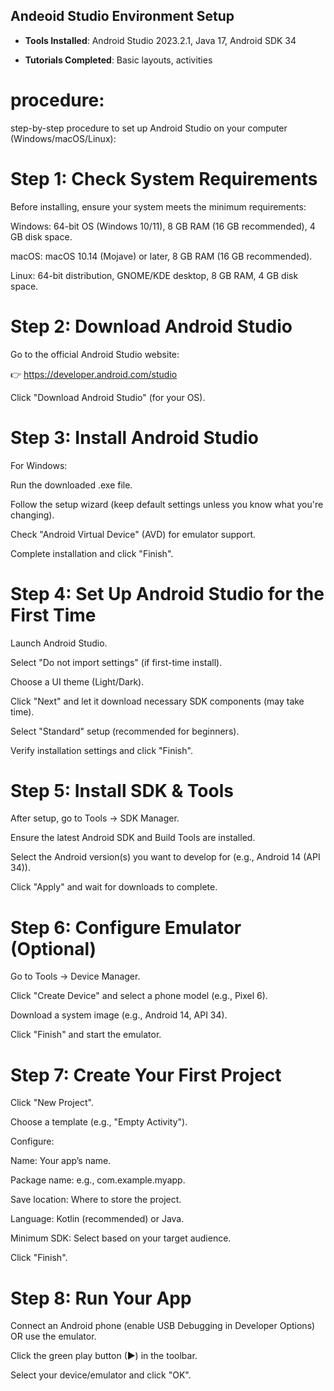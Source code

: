 ## Andeoid Studio Environment Setup 
 
- **Tools Installed**: Android Studio 2023.2.1, Java 17, Android SDK 34
  
- **Tutorials Completed**: Basic layouts, activities  

# procedure:

step-by-step procedure to set up Android Studio on your computer (Windows/macOS/Linux):

# Step 1: Check System Requirements

Before installing, ensure your system meets the minimum requirements:

Windows: 64-bit OS (Windows 10/11), 8 GB RAM (16 GB recommended), 4 GB disk space.

macOS: macOS 10.14 (Mojave) or later, 8 GB RAM (16 GB recommended).

Linux: 64-bit distribution, GNOME/KDE desktop, 8 GB RAM, 4 GB disk space.

# Step 2: Download Android Studio

Go to the official Android Studio website:

👉 https://developer.android.com/studio

Click "Download Android Studio" (for your OS).

# Step 3: Install Android Studio

For Windows:

Run the downloaded .exe file.

Follow the setup wizard (keep default settings unless you know what you're changing).

Check "Android Virtual Device" (AVD) for emulator support.

Complete installation and click "Finish".

# Step 4: Set Up Android Studio for the First Time

Launch Android Studio.

Select "Do not import settings" (if first-time install).

Choose a UI theme (Light/Dark).

Click "Next" and let it download necessary SDK components (may take time).

Select "Standard" setup (recommended for beginners).

Verify installation settings and click "Finish".

# Step 5: Install SDK & Tools

After setup, go to Tools → SDK Manager.

Ensure the latest Android SDK and Build Tools are installed.

Select the Android version(s) you want to develop for (e.g., Android 14 (API 34)).

Click "Apply" and wait for downloads to complete.

# Step 6: Configure Emulator (Optional)

Go to Tools → Device Manager.

Click "Create Device" and select a phone model (e.g., Pixel 6).

Download a system image (e.g., Android 14, API 34).

Click "Finish" and start the emulator.

# Step 7: Create Your First Project

Click "New Project".

Choose a template (e.g., "Empty Activity").

Configure:

Name: Your app’s name.

Package name: e.g., com.example.myapp.

Save location: Where to store the project.

Language: Kotlin (recommended) or Java.

Minimum SDK: Select based on your target audience.

Click "Finish".

# Step 8: Run Your App

Connect an Android phone (enable USB Debugging in Developer Options) OR use the emulator.

Click the green play button (▶) in the toolbar.

Select your device/emulator and click "OK".
